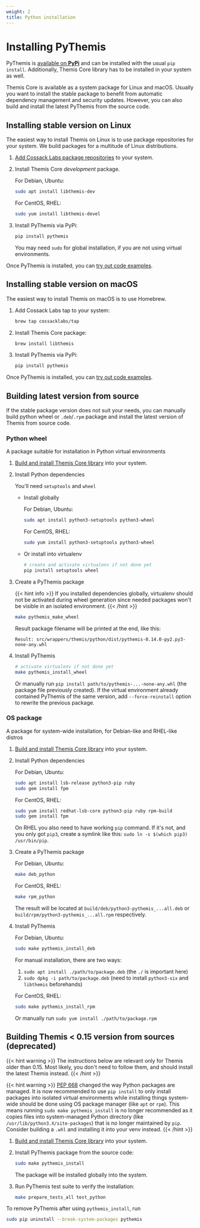 ```yaml
---
weight: 2
title: Python installation
---
```


# Installing PyThemis

PyThemis is [available on **PyPi**](https://pypi.org/project/pythemis/)
and can be installed with the usual `pip install`.
Additionally, Themis Core library has to be installed in your system as well.

Themis Core is available as a system package for Linux and macOS.
Usually you want to install the stable package to benefit from automatic dependency management and security updates.
However, you can also build and install the latest PyThemis from the source code.

## Installing stable version on Linux

The easiest way to install Themis on Linux is to use package repositories for your system.
We build packages for a multitude of Linux distributions.

 1. [Add Cossack Labs package repositories](/themis/installation/installation-from-packages/)
    to your system.

 2. Install Themis Core _development_ package.

    For Debian, Ubuntu:

    ```bash
    sudo apt install libthemis-dev
    ```

    For CentOS, RHEL:

    ```bash
    sudo yum install libthemis-devel
    ```

 3. Install PyThemis via PyPi:

    ```bash
    pip install pythemis
    ```

    You may need `sudo` for global installation,
    if you are not using virtual environments.

Once PyThemis is installed, you can [try out code examples](../examples/).

## Installing stable version on macOS

The easiest way to install Themis on macOS is to use Homebrew.

 1. Add Cossack Labs tap to your system:

    ```bash
    brew tap cossacklabs/tap
    ```

 2. Install Themis Core package:

    ```bash
    brew install libthemis
    ```

 3. Install PyThemis via PyPi:

    ```bash
    pip install pythemis
    ```

Once PyThemis is installed, you can [try out code examples](../examples/).

## Building latest version from source

If the stable package version does not suit your needs,
you can manually build python wheel or `.deb`/`.rpm` package and install the latest version of Themis from source code.

### Python wheel

A package suitable for installation in Python virtual environments

 1. [Build and install Themis Core library](/themis/installation/installation-from-sources/)
    into your system.

 2. Install Python dependencies

    You'll need `setuptools` and `wheel`

    * Install globally

      For Debian, Ubuntu:

      ```bash
      sudo apt install python3-setuptools python3-wheel
      ```

      For CentOS, RHEL:

      ```bash
      sudo yum install python3-setuptools python3-wheel
      ```

    * Or install into virtualenv

      ```bash
      # create and activate virtualenv if not done yet
      pip install setuptools wheel
      ```

 3. Create a PyThemis package

    {{< hint info >}}
   If you installed dependencies globally, virtualenv should not be activated during wheel
   generation since needed packages won't be visible in an isolated environment.
    {{< /hint >}}

    ```bash
    make pythemis_make_wheel
    ```

    Result package filename will be printed at the end, like this:
    ```
    Result: src/wrappers/themis/python/dist/pythemis-0.14.0-py2.py3-none-any.whl
    ```

 4. Install PyThemis

    ```bash
    # activate virtualenv if not done yet
    make pythemis_install_wheel
    ```

    Or manually run `pip install path/to/pythemis-...-none-any.whl` (the package file previously created).
    If the virtual environment already contained PyThemis of the same version,
    add `--force-reinstall` option to rewrite the previous package.

### OS package

A package for system-wide installation, for Debian-like and RHEL-like distros

 1. [Build and install Themis Core library](/themis/installation/installation-from-sources/)
    into your system.

 2. Install Python dependencies

    For Debian, Ubuntu:

    ```bash
    sudo apt install lsb-release python3-pip ruby
    sudo gem install fpm
    ```

    For CentOS, RHEL:

    ```bash
    sudo yum install redhat-lsb-core python3-pip ruby rpm-build
    sudo gem install fpm
    ```

    On RHEL you also need to have working `pip` command. If it's not, and you only got `pip3`,
    create a symlink like this: `sudo ln -s $(which pip3) /usr/bin/pip`.

 3. Create a PyThemis package

    For Debian, Ubuntu:

    ```bash
    make deb_python
    ```

    For CentOS, RHEL:

    ```bash
    make rpm_python
    ```

    The result will be located at `build/deb/python3-pythemis_...all.deb`
    or `build/rpm/python3-pythemis_...all.rpm` respectively.

 4. Install PyThemis

    For Debian, Ubuntu:

    ```bash
    sudo make pythemis_install_deb
    ```

    For manual installation, there are two ways:
    1. `sudo apt install ./path/to/package.deb` (the `./` is important here)
    2. `sudo dpkg -i path/to/package.deb` (need to install `python3-six` and `libthemis` beforehands)

    For CentOS, RHEL:

    ```bash
    sudo make pythemis_install_rpm
    ```

    Or manually run `sudo yum install ./path/to/package.rpm`

## Building Themis < 0.15 version from sources (deprecated)

{{< hint warning >}}
The instructions below are relevant only for Themis older than 0.15. Most likely, you don't need to follow them, and should install the latest Themis instead.
{{< /hint >}}

{{< hint warning >}}
[PEP 668](https://peps.python.org/pep-0668/) changed the way Python packages are managed.
It is now recommended to use `pip install` to only install packages into isolated virtual environments
while installing things system-wide should be done using OS package manager (like `apt` or `rpm`).
This means running `sudo make pythemis_install` is no longer recommended as it copies files
into system-managed Python directory (like `/usr/lib/python3.X/site-packages`) that is no longer maintained by `pip`.
Consider building a `.whl` and installing it into your venv instead.
{{< /hint >}}

 1. [Build and install Themis Core library](/themis/installation/installation-from-sources/)
    into your system.

 2. Install PyThemis package from the source code:

    ```bash
    sudo make pythemis_install
    ```

    The package will be installed globally into the system.

 3. Run PyThemis test suite to verify the installation:

    ```bash
    make prepare_tests_all test_python
    ```

To remove PyThemis after using `pythemis_install`, run
```bash
sudo pip uninstall --break-system-packages pythemis
```
